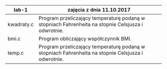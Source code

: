 |lab-1             | zajęcia z dnia 11.10.2017
|------------------|--------------------------
| kwadraty.c | Program przeliczający temperaturę podaną w stopniach Fahrenheita na stopnie Celsjusza i odwrotnie.
| bmi.c      | Program obliczający współczynnik BMI.
| temp.c     | Program przeliczający temperaturę podaną w stopniach Fahrenheita na stopnie Celsjusza i odwrotnie.